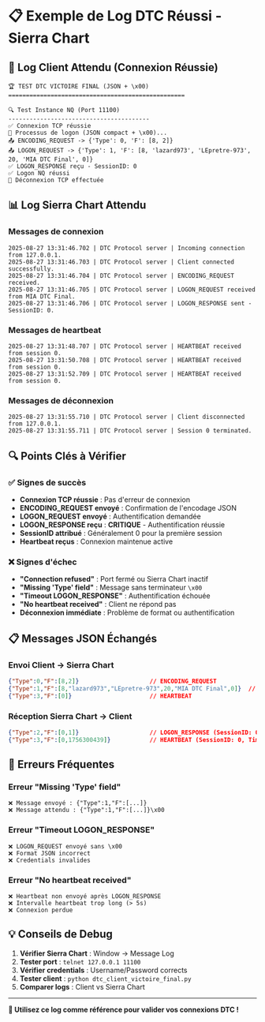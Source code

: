 # 📋 **Exemple de Log DTC Réussi - Sierra Chart**

## 🎯 **Log Client Attendu (Connexion Réussie)**

```
🏆 TEST DTC VICTOIRE FINAL (JSON + \x00)
==================================================

🔍 Test Instance NQ (Port 11100)        
----------------------------------------
✅ Connexion TCP réussie
🔐 Processus de logon (JSON compact + \x00)...
📤 ENCODING_REQUEST -> {'Type': 0, 'F': [8, 2]}
📤 LOGON_REQUEST -> {'Type': 1, 'F': [8, 'lazard973', 'LEpretre-973', 20, 'MIA DTC Final', 0]}
✅ LOGON_RESPONSE reçu - SessionID: 0
✅ Logon NQ réussi
🔌 Déconnexion TCP effectuée
```

## 📊 **Log Sierra Chart Attendu**

### Messages de connexion
```
2025-08-27 13:31:46.702 | DTC Protocol server | Incoming connection from 127.0.0.1.
2025-08-27 13:31:46.703 | DTC Protocol server | Client connected successfully.
2025-08-27 13:31:46.704 | DTC Protocol server | ENCODING_REQUEST received.
2025-08-27 13:31:46.705 | DTC Protocol server | LOGON_REQUEST received from MIA DTC Final.
2025-08-27 13:31:46.706 | DTC Protocol server | LOGON_RESPONSE sent - SessionID: 0.
```

### Messages de heartbeat
```
2025-08-27 13:31:48.707 | DTC Protocol server | HEARTBEAT received from session 0.
2025-08-27 13:31:50.708 | DTC Protocol server | HEARTBEAT received from session 0.
2025-08-27 13:31:52.709 | DTC Protocol server | HEARTBEAT received from session 0.
```

### Messages de déconnexion
```
2025-08-27 13:31:55.710 | DTC Protocol server | Client disconnected from 127.0.0.1.
2025-08-27 13:31:55.711 | DTC Protocol server | Session 0 terminated.
```

## 🔍 **Points Clés à Vérifier**

### ✅ **Signes de succès**
- **Connexion TCP réussie** : Pas d'erreur de connexion
- **ENCODING_REQUEST envoyé** : Confirmation de l'encodage JSON
- **LOGON_REQUEST envoyé** : Authentification demandée
- **LOGON_RESPONSE reçu** : **CRITIQUE** - Authentification réussie
- **SessionID attribué** : Généralement 0 pour la première session
- **Heartbeat reçus** : Connexion maintenue active

### ❌ **Signes d'échec**
- **"Connection refused"** : Port fermé ou Sierra Chart inactif
- **"Missing 'Type' field"** : Message sans terminateur `\x00`
- **"Timeout LOGON_RESPONSE"** : Authentification échouée
- **"No heartbeat received"** : Client ne répond pas
- **Déconnexion immédiate** : Problème de format ou authentification

## 📋 **Messages JSON Échangés**

### Envoi Client → Sierra Chart
```json
{"Type":0,"F":[8,2]}                    // ENCODING_REQUEST
{"Type":1,"F":[8,"lazard973","LEpretre-973",20,"MIA DTC Final",0]}  // LOGON_REQUEST
{"Type":3,"F":[0]}                      // HEARTBEAT
```

### Réception Sierra Chart → Client
```json
{"Type":2,"F":[0,1]}                    // LOGON_RESPONSE (SessionID: 0, Result: 1)
{"Type":3,"F":[0,1756300439]}           // HEARTBEAT (SessionID: 0, Timestamp)
```

## 🚨 **Erreurs Fréquentes**

### Erreur "Missing 'Type' field"
```
❌ Message envoyé : {"Type":1,"F":[...]}
❌ Message attendu : {"Type":1,"F":[...]}\x00
```

### Erreur "Timeout LOGON_RESPONSE"
```
❌ LOGON_REQUEST envoyé sans \x00
❌ Format JSON incorrect
❌ Credentials invalides
```

### Erreur "No heartbeat received"
```
❌ Heartbeat non envoyé après LOGON_RESPONSE
❌ Intervalle heartbeat trop long (> 5s)
❌ Connexion perdue
```

## 💡 **Conseils de Debug**

1. **Vérifier Sierra Chart** : Window → Message Log
2. **Tester port** : `telnet 127.0.0.1 11100`
3. **Vérifier credentials** : Username/Password corrects
4. **Tester client** : `python dtc_client_victoire_final.py`
5. **Comparer logs** : Client vs Sierra Chart

---

**📝 Utilisez ce log comme référence pour valider vos connexions DTC !**


